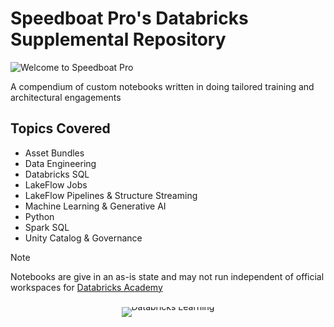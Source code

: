 # Speedboat Pro's Databricks Supplemental Repository 

![Welcome to Speedboat Pro](https://img1.wsimg.com/isteam/ip/b3fa9d57-973a-438a-84e2-05ab1c36f4db/White%20Text-%20Transparent%20BG.png)

A compendium of custom notebooks written in doing tailored training and architectural engagements

## Topics Covered
- Asset Bundles
- Data Engineering
- Databricks SQL
- LakeFlow Jobs
- LakeFlow Pipelines & Structure Streaming
- Machine Learning & Generative AI
- Python
- Spark SQL
- Unity Catalog & Governance

> [!NOTE]
> Notebooks are give in an as-is state and may not run independent of official workspaces for [Databricks Academy](https://customer-academy.databricks.com/learn)

<div style="text-align: center; line-height: 0; padding-top: 9px;">
  <img src="https://databricks.com/wp-content/uploads/2018/03/db-academy-rgb-1200px.png" alt="Databricks Learning">
</div>
